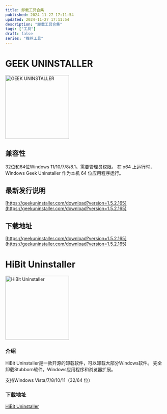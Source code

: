 ```yaml
---
title: 卸载工具合集
published: 2024-11-27 17:11:54
updated: 2024-11-27 17:11:54
description: "卸载工具合集"
tags: ["工具"]
draft: false
series: "推荐工具"
---
```

# GEEK UNINSTALLER

<img src="/images/xzgj/geek/geek.png" alt="GEEK UNINSTALLER" width="200" height="200">

## 兼容性
32位和64位Windows 11/10/7/8/8.1。需要管理员权限。
在 x64 上运行时，Windows Geek Uninstaller 作为本机 64 位应用程序运行。
## 最新发行说明
[https://geekuninstaller.com/download?version=1.5.2.165](https://geekuninstaller.com/download?version=1.5.2.165)
## 下载地址
[https://geekuninstaller.com/download?version=1.5.2.165]
(https://geekuninstaller.com/download?version=1.5.2.165)

# HiBit Uninstaller

<img src="/images/xzgj\HiBit-Uninstaller\HiBit-Uninstaller.png" alt="HiBit Uninstaller" width="200" height="200">

### 介绍
HiBit Uninstaller是一款开源的卸载软件，可以卸载大部分Windows软件。
完全卸载Stubborn软件，Windows应用程序和浏览器扩展。

支持Windows Vista/7/8/10/11（32/64 位）

### 下载地址
[HiBit Uninstaller](http://hibitsoft.ir/Uninstaller.html)
